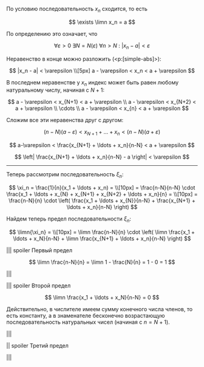 По условию последовательность $x_n$ сходится, то есть

$$ \exists \limn x_n = a $$

По определению это означает, что

$$ \forall \varepsilon > 0 \ \exists N = N(\varepsilon) \ \forall n > N \ : \ |x_n - a| < \varepsilon $$

Неравенство в конце можно разложить (<p:[simple-abs]>):

$$ |x_n - a| < \varepsilon \\[5px] a - \varepsilon < x_n < a + \varepsilon $$

В последнем неравенстве у $x_n$ индекс может быть равен любому натуральному числу, начиная с $N+1$:

$$
	a - \varepsilon < x_{N+1} < a + \varepsilon
    \\
    a - \varepsilon < x_{N+2} < a + \varepsilon
    \\
    \cdots
    \\
    a - \varepsilon < x_{n} < a + \varepsilon
$$

Сложим все эти неравенства друг с другом:

$$ (n - N)(a-\varepsilon) < x_{N+1} + \ldots + x_n < (n-N)(a+\varepsilon)  $$

$$ a-\varepsilon < \frac{x_{N+1} + \ldots + x_n}{n-N} < a + \varepsilon $$

$$ \left| \frac{x_{N+1} + \ldots + x_n}{n-N} - a \right| < \varepsilon $$

---

Теперь рассмотрим последовательность $\xi_n$:

$$
	\xi_n = \frac{1}{n}(x_1 + \ldots + x_n) = \\[10px] =
    \frac{n-N}{n-N} \cdot \frac{x_1 + \ldots + x_{N} + x_{N+1} + x_{N+2} + \ldots + x_n}{n} = \\[10px] =
    \frac{n-N}{n} \cdot \left( \frac{x_1 + \ldots + x_{N}}{n-N} + \frac{x_{N+1} + \ldots + x_n}{n-N} \right)
$$

Найдем теперь предел последовательности $\xi_n$:

$$ \limn{\xi_n} = \\[10px] = \limn \frac{n-N}{n} \cdot \left( \limn \frac{x_1 + \ldots + x_N}{n-N} + \limn \frac{x_{N+1} + \ldots + x_n}{n-N} \right) $$

||| spoiler Первый предел

$$ \limn \frac{n-N}{n} = \limn 1 - \frac{N}{n} = 1 - 0 = 1 $$

|||

||| spoiler Второй предел

$$ \limn \frac{x_1 + \ldots + x_N}{n-N} = 0 $$

Действительно, в числителе имеем сумму конечного числа членов, то есть константу, а в знаменателе бесконечно возрастающую последовательность натуральных чисел (начиная с $n = N+1$).

|||

|| spoiler Третий предел



|||